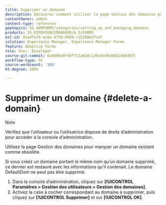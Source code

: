 ```yaml
---
title: Supprimer un domaine
description: Découvrez comment utiliser la page Gestion des domaines pour supprimer un domaine ou marquer un domaine existant comme obsolète.
contentOwner: admin
content-type: reference
geptopics: SG_AEMFORMS/categories/setting_up_and_managing_domains
products: SG_EXPERIENCEMANAGER/6.5/FORMS
exl-id: 01a4faf0-ec6e-475b-9909-c35298e2fcaf
solution: Experience Manager, Experience Manager Forms
feature: Adaptive Forms
role: User, Developer
source-git-commit: 6a9806d8f40f711a610c130c63d9ab9b2460d075
workflow-type: ht
source-wordcount: '105'
ht-degree: 100%

---
```


# Supprimer un domaine {#delete-a-domain}

>[!NOTE]
> 
> Vérifiez que l’utilisateur ou l’utilisatrice dispose de droits d’administration pour accéder à la console d’administration.

Utilisez la page Gestion des domaines pour marquer un domaine existant comme obsolète.

Si vous créez un domaine portant le même nom qu’un domaine supprimé, ce dernier est restauré avec les informations qu’il contenait. Le domaine DefaultDom ne peut pas être supprimé.

1. Dans la console dʼadministration, cliquez sur **[!UICONTROL Paramètres > Gestion des utilisateurs > Gestion des domaines]**.
1. Activez la case à cocher correspondant au domaine à supprimer, puis cliquez sur **[!UICONTROL Supprimer]** et sur **[!UICONTROL OK]**.
